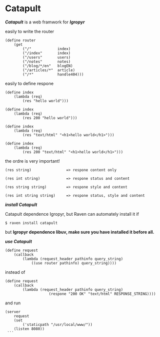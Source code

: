 # Catapult

***Catapult*** is a web framwork for ***Igropyr***



easily to write the router

```
(define router
    (get
        ("/"            index)
        ("/index"       index)
        ("/users"       users)
        ("/notes"       notes)
        ("/blog/*/en"   blogEN)
        ("/articles/*"  article)
        ("/*"           handle404)))
```

easily to define respone

```
(define index
    (lambda (req)
        (res "hello world")))

(define index
    (lambda (req)
        (res 200 "hello world")))

(define index
    (lambda (req)
        (res "text/html" "<h1>hello world</h1>")))
        
(define index
    (lambda (req)
        (res 200 "text/html" "<h1>hello world</h1>")))
```

the ordre is very important!

```
(res string)                => respone content only

(res int string)            => respone status and content

(res string string)         => respone style and content

(res int string string)     => respone status, style and content
```

***install Catapult***

Catapult dependence Igropyr, but Raven can automately install it if

`$ raven install catapult`

but **Igropyr dependence libuv, make sure you have installed it before all.**

***use Catapult***

```
(define request
    (callback
        (lambda (request_header pathinfo query_string)
            ((use router pathinfo) query_string))))
```

instead of

```
(define request
    (callback
        (lambda (request_header pathinfo query_string)
                    (respone "200 OK" "text/html" RESPONSE_STRING))))
```

and run

```
(server 
    request
    (set 
        ('staticpath "/usr/local/www/"))
    (listen 8080))
 ```   

